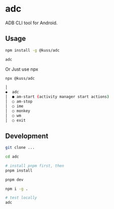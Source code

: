 # adc

ADB CLI tool for Android.

## Usage

```bash
npm install -g @kuss/adc

adc
```

Or Just use npx

```bash
npx @kuss/adc
```

```bash
│
◆  adc
│  ● am-start (activity manager start actions)
│  ○ am-stop
│  ○ ime
│  ○ monkey
│  ○ wm
│  ○ exit
```

## Development

```bash
git clone ...

cd adc

# install pnpm first, then
pnpm install

pnpm dev

npm i -g .

# test locally
adc
```
